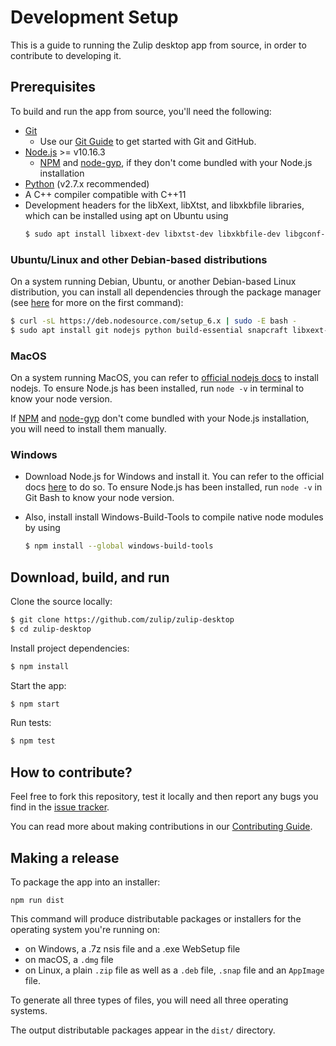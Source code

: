 # Development Setup

This is a guide to running the Zulip desktop app from source,
in order to contribute to developing it.

## Prerequisites

To build and run the app from source, you'll need the following:

* [Git](http://git-scm.com/book/en/v2/Getting-Started-Installing-Git)
  * Use our [Git Guide](https://zulip.readthedocs.io/en/latest/git/setup.html) to get started with Git and GitHub.
* [Node.js](https://nodejs.org) >= v10.16.3
  * [NPM](https://www.npmjs.com/get-npm) and
    [node-gyp](https://github.com/nodejs/node-gyp#installation),
    if they don't come bundled with your Node.js installation
* [Python](https://www.python.org/downloads/release/python-2713/)
  (v2.7.x recommended)
* A C++ compiler compatible with C++11
* Development headers for the libXext, libXtst, and libxkbfile libraries, which can be installed using apt on Ubuntu using
  ```sh
  $ sudo apt install libxext-dev libxtst-dev libxkbfile-dev libgconf-2-4
  ```

### Ubuntu/Linux and other Debian-based distributions

On a system running Debian, Ubuntu, or another Debian-based Linux
distribution, you can install all dependencies through the package
manager (see [here][node-debian] for more on the first command):

```sh
$ curl -sL https://deb.nodesource.com/setup_6.x | sudo -E bash -
$ sudo apt install git nodejs python build-essential snapcraft libxext-dev libxtst-dev libxkbfile-dev libgconf-2-4
```

[node-debian]: https://nodejs.org/en/download/package-manager/#debian-and-ubuntu-based-linux-distributions

### MacOS

On a system running MacOS, you can refer to [official nodejs docs][node-mac] to
install nodejs. To ensure Node.js has been installed, run  ```node -v``` in terminal to know your node version.

[node-mac]: https://nodejs.org/en/download/package-manager/#macos

If [NPM](https://www.npmjs.com/get-npm) and [node-gyp](https://github.com/nodejs/node-gyp#installation) don't come bundled with your Node.js installation, you will need to install them manually. 

### Windows

- Download Node.js for Windows and install it. You can refer to the official docs [here][node-windows] to do so. To ensure Node.js has been installed, run  ```node -v``` in Git Bash to know your node version.

[node-windows]: https://nodejs.org/en/download/package-manager/#windows

- Also, install install Windows-Build-Tools to compile native node modules by using
  ```sh
  $ npm install --global windows-build-tools
  ```

## Download, build, and run

Clone the source locally:
```sh
$ git clone https://github.com/zulip/zulip-desktop
$ cd zulip-desktop
```

Install project dependencies:
```sh
$ npm install
```

Start the app:
```sh
$ npm start
```

Run tests:
```sh
$ npm test
```

## How to contribute?

Feel free to fork this repository, test it locally and then report any bugs
you find in the [issue tracker](https://github.com/zulip/zulip-desktop/issues). 

You can read more about making contributions in our [Contributing Guide](./CONTRIBUTING.md).

## Making a release

To package the app into an installer:
```
npm run dist
```

This command will produce distributable packages or installers for the
operating system you're running on:
* on Windows, a .7z nsis file and a .exe WebSetup file 
* on macOS, a `.dmg` file
* on Linux, a plain `.zip` file as well as a `.deb` file, `.snap` file and an
  `AppImage` file.

To generate all three types of files, you will need all three operating
systems.

The output distributable packages appear in the `dist/` directory.
